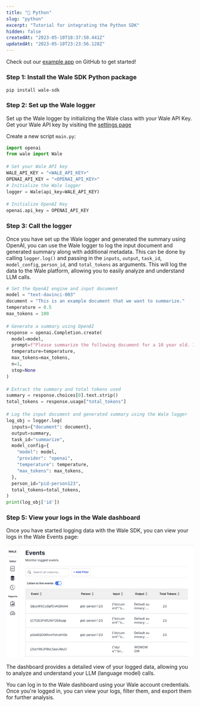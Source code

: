 ```yaml
---
title: "🐍 Python"
slug: "python"
excerpt: "Tutorial for integrating the Python SDK"
hidden: false
createdAt: "2023-05-10T18:37:50.441Z"
updatedAt: "2023-05-10T23:23:56.128Z"
---
```


Check out our [example app](https://github.com/trywale/analytics-sdk/tree/master/examples/summarizer-backend) on GitHub to get started!

### Step 1: Install the Wale SDK Python package

```
pip install wale-sdk
```

### Step 2: Set up the Wale logger

Set up the Wale logger by initializing the Wale class with your Wale API Key. Get your Wale API key by visiting the [settings page](https://ide.trywale.com/settings)

Create a new script `main.py`:

```python
import openai
from wale import Wale

# Set your Wale API key
WALE_API_KEY = "<WALE_API_KEY>"
OPENAI_API_KEY = "<OPENAI_API_KEY>"
# Initialize the Wale logger
logger = Wale(api_key=WALE_API_KEY)

# Initialize OpenAI Key
openai.api_key = OPENAI_API_KEY
```

### Step 3: Call the logger

Once you have set up the Wale logger and generated the summary using OpenAI, you can use the Wale logger to log the input document and generated summary along with additional metadata. This can be done by calling `logger.log()` and passing in the `inputs`, `output`, `task_id`, `model_config`, `person_id`, and `total_tokens` as arguments. This will log the data to the Wale platform, allowing you to easily analyze and understand LLM calls.

```python
# Set the OpenAI engine and input document
model = "text-davinci-003"
document = "This is an example document that we want to summarize."
temperature = 0.5
max_tokens = 100

# Generate a summary using OpenAI
response = openai.Completion.create(
  model=model,
  prompt=f"Please summarize the following document for a 10 year old. Input: \n\n{document}. \n\nSummary:",
  temperature=temperature,
  max_tokens=max_tokens,
  n=1,
  stop=None
)

# Extract the summary and total tokens used
summary = response.choices[0].text.strip()
total_tokens = response.usage["total_tokens"]

# Log the input document and generated summary using the Wale logger
log_obj = logger.log(
  inputs={"document": document},
  output=summary,
  task_id="summarize",
  model_config={
    "model": model,
    "provider": "openai",
    "temperature": temperature,
    "max_tokens": max_tokens,
  },
  person_id="pid-person123",
  total_tokens=total_tokens,
)
print(log_obj['id'])
```

### Step 5: View your logs in the Wale dashboard

Once you have started logging data with the Wale SDK, you can view your logs in the Wale Events page:

![](../../assets/quick-start/analytics/python-events.png)

The dashboard provides a detailed view of your logged data, allowing you to analyze and understand your LLM (language model) calls.

You can log in to the Wale dashboard using your Wale account credentials. Once you're logged in, you can view your logs, filter them, and export them for further analysis.
